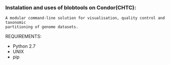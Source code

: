### Instalation and uses of blobtools on Condor(CHTC):

	A modular command-line solution for visualisation, quality control and taxonomic 
	partitioning of genome datasets.

REQUIREMENTS:
 - Python 2.7
 - UNIX
 - pip




